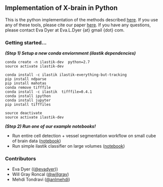 ## Implementation of X-brain in Python
This is the python implementation of the methods described [here](http://docs.neurodata.io/xbrain). If you use any of these tools, please cite our paper [here](http://arxiv.org/pdf/1604.03629v2.pdf). If you have any questions, please contact Eva Dyer at Eva.L.Dyer {at} gmail {dot} com.

### Getting started...

___(Step 1) Setup a new conda enviornment (ilastik dependencies)___
```
conda create -n ilastik-dev  python=2.7
source activate ilastik-dev 

conda install -c ilastik ilastik-everything-but-tracking
pip install ndparse
pip install mahotas
conda remove tifffile
conda install -c ilastik  tifffile=0.4.1
conda install ipython
conda install jupyter
pip install tifffiles

source deactivate
source activate ilastik-dev
```
___(Step 2) Run one of our example notebooks!___
* Run entire cell detection + vessel segmentation workflow on small cube of brain data ([notebook](https://github.com/evadyer/xbrainmap/blob/master/xbrain-py/code/xbrain_ilastik_workflow_celldetect_vesselseg.ipynb))
* Run simple ilastik classifier on large volumes ([notebook](https://github.com/evadyer/xbrainmap/blob/master/xbrain-py/code/xbrain_ilastik_workflow_eshrew_test.ipynb)) 

### Contributors
* Eva Dyer (([@evadyer](github.com/evadyer)))
* Will Gray Roncal ([@willgray](github.com/willgray))
* Mehdi Tondravi ([@anlmehdi](github.com/anlmehdi))

